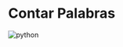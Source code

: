 # Contar Palabras

![python](https://user-images.githubusercontent.com/58180852/122330482-e1c61b00-cef8-11eb-9dd7-a202b431657b.jpeg)
